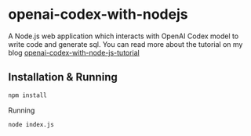 # openai-codex-with-nodejs

A Node.js web application which interacts with OpenAI Codex model to write code and generate sql.
You can read more about the tutorial on my blog [openai-codex-with-node-js-tutorial](https://techpro.ninja/openai-codex-with-node-js-tutorial/)

## Installation & Running

```sh
npm install
```

Running

```sh
node index.js
```
